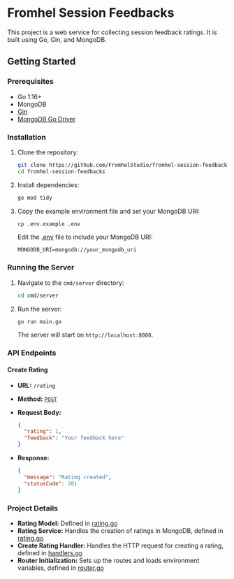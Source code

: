 # Fromhel Session Feedbacks

This project is a web service for collecting session feedback ratings. It is built using Go, Gin, and MongoDB.

## Getting Started

### Prerequisites

- Go 1.16+
- MongoDB
- [Gin](https://github.com/gin-gonic/gin)
- [MongoDB Go Driver](https://github.com/mongodb/mongo-go-driver)

### Installation

1. Clone the repository:

   ```sh
   git clone https://github.com/FromhelStudio/fromhel-session-feedbacks.git
   cd fromhel-session-feedbacks
   ```

2. Install dependencies:

   ```sh
   go mod tidy
   ```

3. Copy the example environment file and set your MongoDB URI:

   ```sh
   cp .env.example .env
   ```

   Edit the [.env](http://_vscodecontentref_/#%7B%22uri%22%3A%7B%22%24mid%22%3A1%2C%22fsPath%22%3A%22%2FUsers%2Fgabrielaraujolima%2FFromhel%2Ffromhel-session-feedbacks%2F.env%22%2C%22path%22%3A%22%2FUsers%2Fgabrielaraujolima%2FFromhel%2Ffromhel-session-feedbacks%2F.env%22%2C%22scheme%22%3A%22file%22%7D%7D) file to include your MongoDB URI:

   ```
   MONGODB_URI=mongodb://your_mongodb_uri
   ```

### Running the Server

1. Navigate to the `cmd/server` directory:

   ```sh
   cd cmd/server
   ```

2. Run the server:

   ```sh
   go run main.go
   ```

   The server will start on `http://localhost:8080`.

### API Endpoints

#### Create Rating

- **URL:** `/rating`
- **Method:** [`POST`](command:_github.copilot.openSymbolFromReferences?%5B%22%22%2C%5B%7B%22uri%22%3A%7B%22scheme%22%3A%22file%22%2C%22authority%22%3A%22%22%2C%22path%22%3A%22%2FUsers%2Fgabrielaraujolima%2FFromhel%2Ffromhel-session-feedbacks%2Finternal%2Frouter%2Frouter.go%22%2C%22query%22%3A%22%22%2C%22fragment%22%3A%22%22%7D%2C%22pos%22%3A%7B%22line%22%3A24%2C%22character%22%3A8%7D%7D%5D%2C%2255c069d4-181a-4600-b0ca-450ebaa5cdf4%22%5D "Go to definition")
- **Request Body:**

  ```json
  {
    "rating": 1,
    "feedback": "Your feedback here"
  }
  ```

- **Response:**

  ```json
  {
    "message": "Rating created",
    "statusCode": 201
  }
  ```

### Project Details

- **Rating Model:** Defined in [rating.go](http://_vscodecontentref_/#%7B%22uri%22%3A%7B%22%24mid%22%3A1%2C%22fsPath%22%3A%22%2FUsers%2Fgabrielaraujolima%2FFromhel%2Ffromhel-session-feedbacks%2Finternal%2Fservices%2Frating.go%22%2C%22path%22%3A%22%2FUsers%2Fgabrielaraujolima%2FFromhel%2Ffromhel-session-feedbacks%2Finternal%2Fservices%2Frating.go%22%2C%22scheme%22%3A%22file%22%7D%7D)
- **Rating Service:** Handles the creation of ratings in MongoDB, defined in [rating.go](http://_vscodecontentref_/#%7B%22uri%22%3A%7B%22%24mid%22%3A1%2C%22fsPath%22%3A%22%2FUsers%2Fgabrielaraujolima%2FFromhel%2Ffromhel-session-feedbacks%2Finternal%2Fservices%2Frating.go%22%2C%22path%22%3A%22%2FUsers%2Fgabrielaraujolima%2FFromhel%2Ffromhel-session-feedbacks%2Finternal%2Fservices%2Frating.go%22%2C%22scheme%22%3A%22file%22%7D%7D)
- **Create Rating Handler:** Handles the HTTP request for creating a rating, defined in [handlers.go](http://_vscodecontentref_/#%7B%22uri%22%3A%7B%22%24mid%22%3A1%2C%22fsPath%22%3A%22%2FUsers%2Fgabrielaraujolima%2FFromhel%2Ffromhel-session-feedbacks%2Finternal%2Fweb%2Fhandlers.go%22%2C%22path%22%3A%22%2FUsers%2Fgabrielaraujolima%2FFromhel%2Ffromhel-session-feedbacks%2Finternal%2Fweb%2Fhandlers.go%22%2C%22scheme%22%3A%22file%22%7D%7D)
- **Router Initialization:** Sets up the routes and loads environment variables, defined in [router.go](http://_vscodecontentref_/#%7B%22uri%22%3A%7B%22%24mid%22%3A1%2C%22fsPath%22%3A%22%2FUsers%2Fgabrielaraujolima%2FFromhel%2Ffromhel-session-feedbacks%2Finternal%2Frouter%2Frouter.go%22%2C%22path%22%3A%22%2FUsers%2Fgabrielaraujolima%2FFromhel%2Ffromhel-session-feedbacks%2Finternal%2Frouter%2Frouter.go%22%2C%22scheme%22%3A%22file%22%7D%7D)
